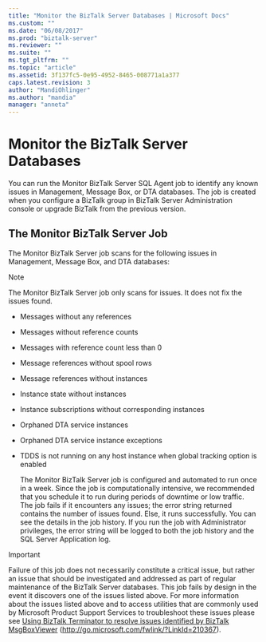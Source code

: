 ```yaml
---
title: "Monitor the BizTalk Server Databases | Microsoft Docs"
ms.custom: ""
ms.date: "06/08/2017"
ms.prod: "biztalk-server"
ms.reviewer: ""
ms.suite: ""
ms.tgt_pltfrm: ""
ms.topic: "article"
ms.assetid: 3f137fc5-0e95-4952-8465-008771a1a377
caps.latest.revision: 3
author: "MandiOhlinger"
ms.author: "mandia"
manager: "anneta"
---
```

# Monitor the BizTalk Server Databases
You can run the Monitor BizTalk Server SQL Agent job to identify any known issues in Management, Message Box, or DTA databases. The job is created when you configure a BizTalk group in BizTalk Server Administration console or upgrade BizTalk from the previous version.  
  
## The Monitor BizTalk Server Job  
 The Monitor BizTalk Server job scans for the following issues in Management, Message Box, and DTA databases:  
  
> [!NOTE]  
>  The Monitor BizTalk Server job only scans for issues. It does not fix the issues found.  
  
- Messages without any references  
  
- Messages without reference counts  
  
- Messages with reference count less than 0  
  
- Message references without spool rows  
  
- Message references without instances  
  
- Instance state without instances  
  
- Instance subscriptions without corresponding instances  
  
- Orphaned DTA service instances  
  
- Orphaned DTA service instance exceptions  
  
- TDDS is not running on any host instance when global tracking option is enabled  
  
  The Monitor BizTalk Server job is configured and automated to run once in a week. Since the job is computationally intensive, we recommended that you schedule it to run during periods of downtime or low traffic.  
  The job fails if it encounters any issues; the error string returned contains the number of issues found. Else, it runs successfully. You can see the details in the job history. If you run the job with Administrator privileges, the error string will be logged to both the job history and the SQL Server Application log.  
  
> [!IMPORTANT]  
>  Failure of this job does not necessarily constitute a critical issue, but rather an issue that should be investigated and addressed as part of regular maintenance of the BizTalk Server databases. This job fails by design in the event it discovers one of the issues listed above. For more information about the issues listed above and to access utilities that are commonly used by Microsoft Product Support Services to troubleshoot these issues please see [Using BizTalk Terminator to resolve issues identified by BizTalk MsgBoxViewer](http://go.microsoft.com/fwlink/?LinkId=210367) (http://go.microsoft.com/fwlink/?LinkId=210367).